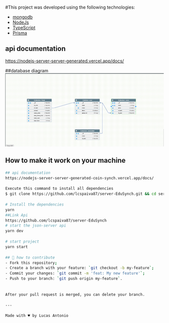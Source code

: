 






#This project was developed using the following technologies:

- [mongodb](https://www.mongodb.com/pt-br)
- [NodeJs](https://nodejs.org/en)
- [TypeScript](https://www.typescriptlang.org/)
- [Prisma](https://www.prisma.io/)
## api documentation
https://nodejs-server-server-generated.vercel.app/docs/

##database diagram
<img src="https://github.com/lcspaiva87/server-EduSynch/blob/main/diagragrama_server.png" alt="database diagram"/> 
## How to make it work on your machine

```sh
## api documentation
https://nodejs-server-server-generated-coin-synch.vercel.app/docs/

Execute this command to install all dependencies
$ git clone https://github.com/lcspaiva87/server-EduSynch.git && cd server-EduSynch

# Install the dependencies
yarn
##Link Api
https://github.com/lcspaiva87/server-EduSynch
# start the json-server api
yarn dev

# start project
yarn start

## 🤔 how to contribute
- Fork this repository;
- Create a branch with your feature: `git checkout -b my-feature`;
- Commit your changes: `git commit -m 'feat: My new feature'`;
- Push to your branch: `git push origin my-feature`.


After your pull request is merged, you can delete your branch.

---

Made with ♥ by Lucas Antonio
```


